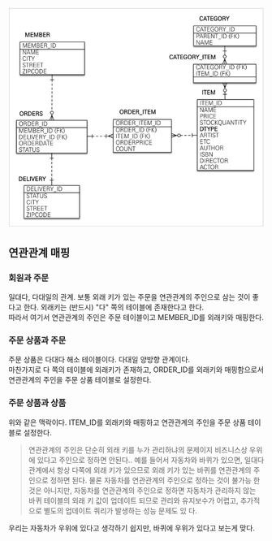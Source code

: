 ![img.png](img.png)

## 연관관계 매핑

### 회원과 주문
일대다, 다대일의 관계.
보통 외래 키가 있는 주문을 연관관계의 주인으로 삼는 것이 좋다고 한다.
외래키는 (반드시) "다" 쪽의 테이블에 존재한다고 한다.  
따라서 여기서 연관관계의 주인은 주문 테이블이고 MEMBER_ID를 외래키와 매핑한다.

### 주문 상품과 주문
주문 상품은 다대다 해소 테이블이다. 다대일 양방향 관계이다.  
마찬가지로 다 쪽의 테이블에 외래키가 존재하고, ORDER_ID를 외래키와 매핑함으로서  
연관관계의 주인을 주문 상품 테이블로 설정한다.  

### 주문 상품과 상품
위와 같은 맥락이다. ITEM_ID를 외래키와 매핑하고 연관관계의 주인을 주문 상품 테이블로 설정한다.

> 연관관계의 주인은 단순히 외래 키를 누가 관리하냐의 문제이지 비즈니스상 우위에 있다고 주인으로 정하면
  안된다.. 예를 들어서 자동차와 바퀴가 있으면, 일대다 관계에서 항상 다쪽에 외래 키가 있으므로 외래 키가
  있는 바퀴를 연관관계의 주인으로 정하면 된다. 물론 자동차를 연관관계의 주인으로 정하는 것이 불가능 한
  것은 아니지만, 자동차를 연관관계의 주인으로 정하면 자동차가 관리하지 않는 바퀴 테이블의 외래 키 값이
  업데이트 되므로 관리와 유지보수가 어렵고, 추가적으로 별도의 업데이트 쿼리가 발생하는 성능 문제도 있
  다.

우리는 자동차가 우위에 있다고 생각하기 쉽지만, 바퀴에 우위가 있다고 보는게 맞다.

